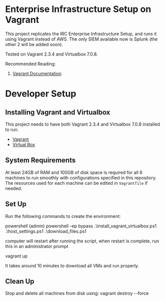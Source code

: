 # Enterprise Infrastructure Setup on Vagrant 
This project replicates the IRC Enterprise Infrastructure Setup, and runs it using Vagrant instead of AWS. The only SIEM available now is Splunk (the other 2 will be added soon).

Tested on Vagrant 2.3.4 and Virtualbox 7.0.8.

Recommended Reading:
1. [Vagrant Documentation](https://developer.hashicorp.com/vagrant/docs)

# Developer Setup
## Installing Vagrant and Virtualbox
This project needs to have both Vagrant 2.3.4 and Virtualbox 7.0.8 installed to run.
- [Vagrant](https://releases.hashicorp.com/vagrant/2.3.4/vagrant_2.3.4_windows_amd64.msi)
- [Virtual Box](https://download.virtualbox.org/virtualbox/7.0.8/VirtualBox-7.0.8-156879-Win.exe)

## System Requirements
At least 24GB of RAM and 100GB of disk space is required for all 6 machines to run smoothly with configurations specified in this repository. The resources used for each machine can be edited in `Vagrantfile` if needed.

## Set Up
Run the following commands to create the environment: 

powershell (admin)
powershell -ep bypass
.\install_vagrant_virtualbox.ps1
.\host_settings.ps1
.\download_files.ps1

computer will restart after running the script, when restart is complete, run this in an administrator prompt

vagrant up

It takes around 10 minutes to download all VMs and run properly. 

## Clean Up
Stop and delete all machines from disk using: 
vagrant destroy --force

